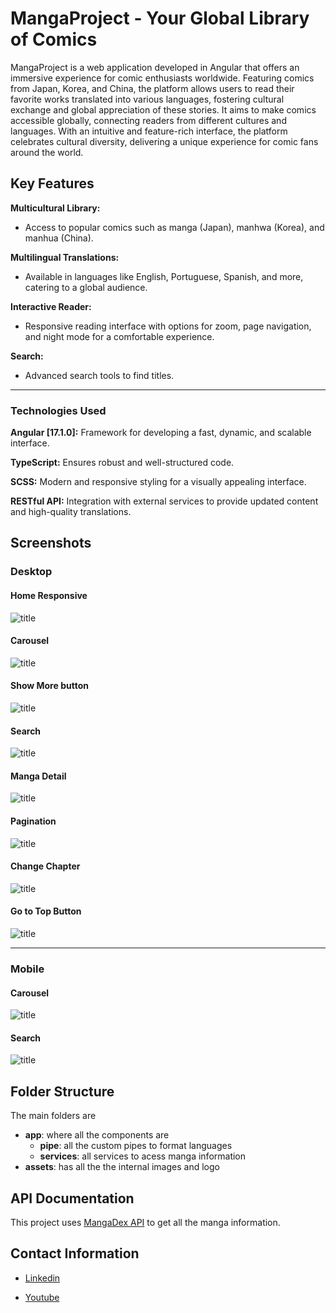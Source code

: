 # MangaProject - Your Global Library of Comics

MangaProject is a web application developed in Angular that offers an immersive experience for comic enthusiasts worldwide. Featuring comics from Japan, Korea, and China, the platform allows users to read their favorite works translated into various languages, fostering cultural exchange and global appreciation of these stories. It aims to make comics accessible globally, connecting readers from different cultures and languages. With an intuitive and feature-rich interface, the platform celebrates cultural diversity, delivering a unique experience for comic fans around the world.

## Key Features
**Multicultural Library:**
- Access to popular comics such as manga (Japan), manhwa (Korea), and manhua (China).
  
**Multilingual Translations:**
- Available in languages like English, Portuguese, Spanish, and more, catering to a global audience.

**Interactive Reader:**
- Responsive reading interface with options for zoom, page navigation, and night mode for a comfortable experience.

**Search:**
- Advanced search tools to find titles.

---

### Technologies Used
**Angular [17.1.0]:** Framework for developing a fast, dynamic, and scalable interface.
  
**TypeScript:** Ensures robust and well-structured code.

**SCSS:** Modern and responsive styling for a visually appealing interface.

**RESTful API:** Integration with external services to provide updated content and high-quality translations.

## Screenshots

### Desktop

#### Home Responsive

![title](telas/home-responsive.gif)

#### Carousel

![title](telas/carousel.gif)

#### Show More button

![title](telas/show-more.gif)

#### Search

![title](telas/search-bar.gif)

#### Manga Detail

![title](telas/manga-detail.gif)

#### Pagination

![title](telas/pagination.gif)

#### Change Chapter

![title](telas/change-chapter.gif)

#### Go to Top Button

![title](telas/go-to-top.gif)

---

### Mobile

#### Carousel 
![title](telas/carousel-mobile.gif)

#### Search
![title](telas/open-manga-mobile.gif)

## Folder Structure

The main folders are

- **app**: where all the components are
  - **pipe**: all the custom pipes to format languages
  - **services**: all services to acess manga information
- **assets**: has all the the internal images and logo

## API Documentation

This project uses [MangaDex API](https://api.mangadex.org/docs/) to get all the manga information.

## Contact Information

- [Linkedin](https://www.linkedin.com/in/liara-programadora/)

- [Youtube](https://www.youtube.com/channel/UCkjlpKaG0SUeCQso6Lt2gbg)
